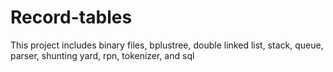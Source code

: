 # Record-tables
This project includes binary files, bplustree, double linked list, stack, queue, parser, shunting yard, rpn, tokenizer, and sql
